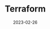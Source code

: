 ---
title: Terraform
date: 2023-02-26
tags: [Terraform, IaC]
draft: true
description: My Terraform configurations
---